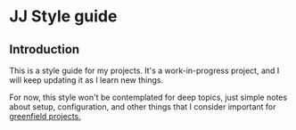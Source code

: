# JJ Style guide

## Introduction

This is a style guide for my projects. It's a work-in-progress project, and I will keep updating it as I learn new things.

For now, this style won't be contemplated for deep topics, just simple notes about setup, configuration, and other things that I consider important for [greenfield projects.](https://en.wikipedia.org/wiki/Greenfield_project)
